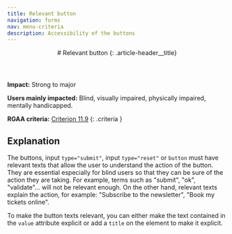 ```yaml
---
title: Relevant button
navigation: forms
nav: menu-criteria
description: Accessibility of the buttons
---
```


<header>
# Relevant button
{: .article-header__title}
</header>

**Impact:** Strong to major

**Users mainly impacted:** Blind, visually impaired, physically impaired, mentally handicapped.

**RGAA criteria:** [Criterion 11.9](https://www.numerique.gouv.fr/publications/rgaa-accessibilite/methode-rgaa/criteres/#crit-11-9)
{: .criteria }

## Explanation

The buttons, input `type="submit"`, input `type="reset"` or `button` must have relevant texts that allow the user to understand the action of the button. They are essential especially for blind users so that they can be sure of the action they are taking. For example, terms such as "submit", "ok", "validate"... will not be relevant enough. On the other hand, relevant texts explain the action, for example: "Subscribe to the newsletter", "Book my tickets online".

To make the button texts relevant, you can either make the text contained in the `value` attribute explicit or add a `title` on the element to make it explicit.
